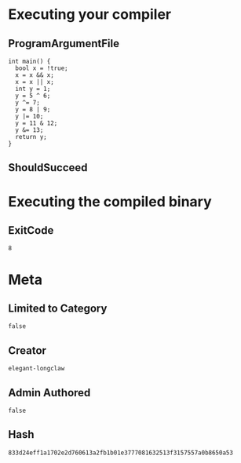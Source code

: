 # Executing your compiler

## ProgramArgumentFile

```
int main() {
  bool x = !true;
  x = x && x;
  x = x || x;
  int y = 1;
  y = 5 ^ 6;
  y ^= 7;
  y = 8 | 9;
  y |= 10;
  y = 11 & 12;
  y &= 13;
  return y;
}
```

## ShouldSucceed

# Executing the compiled binary

## ExitCode

```
8
```

# Meta

## Limited to Category

```
false
```

## Creator

```
elegant-longclaw
```

## Admin Authored

```
false
```

## Hash

```
833d24eff1a1702e2d760613a2fb1b01e3777081632513f3157557a0b8650a53
```
